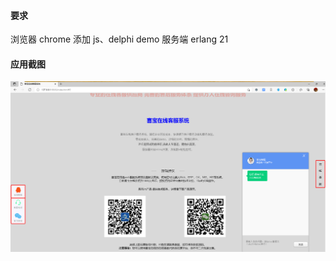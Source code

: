 #### 要求 
浏览器 chrome
添加 js、delphi demo 
服务端 erlang 21
#### 应用截图
![show](https://github.com/msfm2018/Online-Service/blob/master/im.png)

